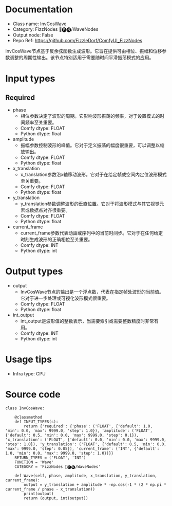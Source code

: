 # Documentation
- Class name: InvCosWave
- Category: FizzNodes 📅🅕🅝/WaveNodes
- Output node: False
- Repo Ref: https://github.com/FizzleDorf/ComfyUI_FizzNodes

InvCosWave节点基于反余弦函数生成波形。它旨在提供可由相位、振幅和位移参数调整的周期性输出。该节点特别适用于需要随时间平滑振荡模式的应用。

# Input types
## Required
- phase
    - 相位参数决定了波形的周期。它影响波形振荡的频率，对于设置模式的时间频率至关重要。
    - Comfy dtype: FLOAT
    - Python dtype: float
- amplitude
    - 振幅参数控制波形的峰值。它对于定义振荡的幅度很重要，可以调整以缩放输出。
    - Comfy dtype: FLOAT
    - Python dtype: float
- x_translation
    - x_translation参数沿x轴移动波形。它对于在给定帧或空间内定位波形模式至关重要。
    - Comfy dtype: FLOAT
    - Python dtype: float
- y_translation
    - y_translation参数调整波形的垂直位置。它对于将波形模式与其它视觉元素或数据点对齐很重要。
    - Comfy dtype: FLOAT
    - Python dtype: float
- current_frame
    - current_frame参数代表动画或序列中的当前时间步。它对于在任何给定时刻生成波形的正确相位至关重要。
    - Comfy dtype: INT
    - Python dtype: int

# Output types
- output
    - InvCosWave节点的输出是一个浮点数，代表在指定帧处波形的当前值。它对于进一步处理或可视化波形模式很重要。
    - Comfy dtype: FLOAT
    - Python dtype: float
- int_output
    - int_output是波形值的整数表示，当需要索引或需要整数精度时非常有用。
    - Comfy dtype: INT
    - Python dtype: int

# Usage tips
- Infra type: CPU

# Source code
```
class InvCosWave:

    @classmethod
    def INPUT_TYPES(s):
        return {'required': {'phase': ('FLOAT', {'default': 1.0, 'min': 0.0, 'max': 9999.0, 'step': 1.0}), 'amplitude': ('FLOAT', {'default': 0.5, 'min': 0.0, 'max': 9999.0, 'step': 0.1}), 'x_translation': ('FLOAT', {'default': 0.0, 'min': 0.0, 'max': 9999.0, 'step': 1.0}), 'y_translation': ('FLOAT', {'default': 0.5, 'min': 0.0, 'max': 9999.0, 'step': 0.05}), 'current_frame': ('INT', {'default': 1.0, 'min': 0.0, 'max': 9999.0, 'step': 1.0})}}
    RETURN_TYPES = ('FLOAT', 'INT')
    FUNCTION = 'Wave'
    CATEGORY = 'FizzNodes 📅🅕🅝/WaveNodes'

    def Wave(self, phase, amplitude, x_translation, y_translation, current_frame):
        output = y_translation + amplitude * -np.cos(-1 * (2 * np.pi * current_frame / phase - x_translation))
        print(output)
        return (output, int(output))
```